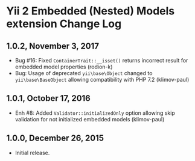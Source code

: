 Yii 2 Embedded (Nested) Models extension Change Log
===================================================

1.0.2, November 3, 2017
-----------------------

- Bug #16: Fixed `ContainerTrait::__isset()` returns incorrect result for embedded model properties (rodion-k)
- Bug: Usage of deprecated `yii\base\Object` changed to `yii\base\BaseObject` allowing compatibility with PHP 7.2 (klimov-paul)


1.0.1, October 17, 2016
-----------------------

- Enh #8: Added `Validator::initializedOnly` option allowing skip validation for not initialized embedded models (klimov-paul)


1.0.0, December 26, 2015
------------------------

- Initial release.
